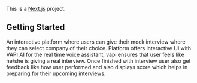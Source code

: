 This is a [Next.js](https://nextjs.org) project.

## Getting Started

An interactive platform where users can give their mock interview where they can select company of their choice. Platform offers interactive UI with VAPI AI for the real time voice assistant, vapi ensures that user feels like he/she is giving a real interview. Once finished with interview user also get feedback like how user performed and also displays score which helps in preparing for their upcoming interviews.
